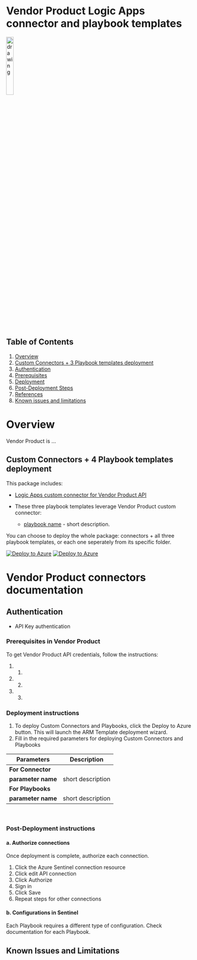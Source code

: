 # Vendor Product Logic Apps connector and playbook templates

<img src="./logo.png" alt="drawing" width="20%"/><br>

## Table of Contents

1. [Overview](#overview)
1. [Custom Connectors + 3 Playbook templates deployment](#deployall)
1. [Authentication](#importantnotes)
1. [Prerequisites](#prerequisites)
1. [Deployment](#deployment)
1. [Post-Deployment Steps](#postdeployment)
1. [References](#references)
1. [Known issues and limitations](#limitations)

<a name="overview">

# Overview

Vendor Product is ...

<a name="deployall">

## Custom Connectors + 4 Playbook templates deployment

This package includes:

* [Logic Apps custom connector for Vendor Product API](./VendorProductAPIConnector)


* These three playbook templates leverage Vendor Product custom connector:
  * [playbook name](./Playbooks/VendorProduct-playbookname) - short description.

You can choose to deploy the whole package: connectors + all three playbook templates, or each one seperately from its specific folder.

[![Deploy to Azure](https://aka.ms/deploytoazurebutton)](https://portal.azure.com/#create/Microsoft.Template/uri/https%3A%2F%2Fraw.githubusercontent.com%2FAzure%2FAzure-Sentinel%2Fmaster%2FSolutions%2FBasePlaybooksSolution%2FPlaybooks%2Fazuredeploy.json) [![Deploy to Azure](https://aka.ms/deploytoazuregovbutton)](https://portal.azure.us/#create/Microsoft.Template/uri/https%3A%2F%2Fraw.githubusercontent.com%2FAzure%2FAzure-Sentinel%2Fmaster%2FSolutions%2FBasePlaybooksSolution%2FPlaybooks%2Fazuredeploy.json)

# Vendor Product connectors documentation 

<a name="authentication">

## Authentication

* API Key authentication

<a name="prerequisites">

### Prerequisites in Vendor Product

To get Vendor Product API credentials, follow the instructions:

1. 1.
2. 2.
3. 3.

<a name="deployment">

### Deployment instructions 

1. To deploy Custom Connectors and Playbooks, click the Deploy to Azure button. This will launch the ARM Template deployment wizard.
2. Fill in the required parameters for deploying Custom Connectors and Playbooks

| Parameters | Description |
|----------------|--------------|
|**For Connector**|
|**parameter name** | short description |
|**For Playbooks**|
|**parameter name** | short description |

<br>
<a name="postdeployment">

### Post-Deployment instructions

#### a. Authorize connections

Once deployment is complete, authorize each connection.

1. Click the Azure Sentinel connection resource
2. Click edit API connection
3. Click Authorize
4. Sign in
5. Click Save
6. Repeat steps for other connections

#### b. Configurations in Sentinel

Each Playbook requires a different type of configuration. Check documentation for each Playbook.

<a name="limitations">

## Known Issues and Limitations
